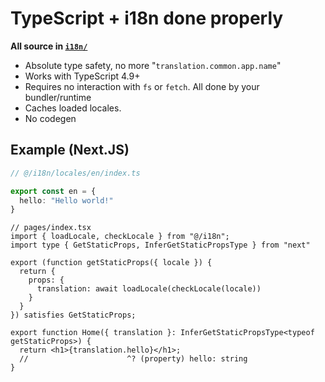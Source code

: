 # TypeScript + i18n done properly

**All source in [`i18n/`](./i18n)**

- Absolute type safety, no more "`translation.common.app.name`"
- Works with TypeScript 4.9+
- Requires no interaction with `fs` or `fetch`. All done by your bundler/runtime
- Caches loaded locales.
- No codegen


## Example (Next.JS)

```typescript
// @/i18n/locales/en/index.ts

export const en = {
  hello: "Hello world!"
}

```

```tsx
// pages/index.tsx
import { loadLocale, checkLocale } from "@/i18n";
import type { GetStaticProps, InferGetStaticPropsType } from "next"

export (function getStaticProps({ locale }) {
  return {
    props: {
      translation: await loadLocale(checkLocale(locale))
    }
  }
}) satisfies GetStaticProps;

export function Home({ translation }: InferGetStaticPropsType<typeof getStaticProps>) {
  return <h1>{translation.hello}</h1>;
  //                      ^? (property) hello: string 
}

```